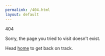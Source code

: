 ```yaml
---
permalink: /404.html
layout: default
---
```

404

Sorry, the page you tried to visit doesn't exist.

Head [home](https://cleanmeat.news) to get back on track.